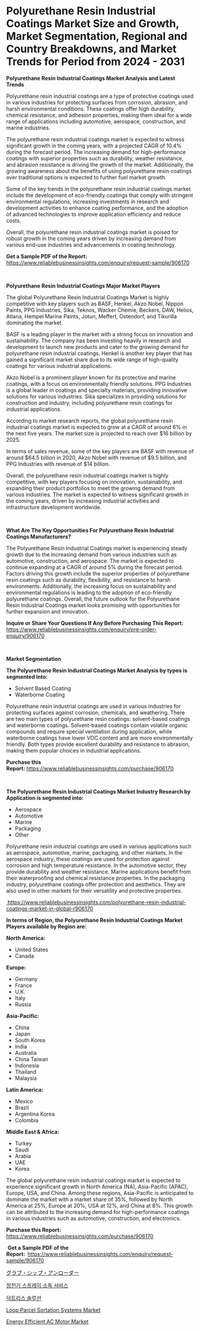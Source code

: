 <p><h1>Polyurethane Resin Industrial Coatings Market Size and Growth, Market Segmentation, Regional and Country Breakdowns, and Market Trends for Period from 2024 -  2031</h1></p><p><strong>Polyurethane Resin Industrial Coatings Market Analysis and Latest Trends</strong></p>
<p><p>Polyurethane resin industrial coatings are a type of protective coatings used in various industries for protecting surfaces from corrosion, abrasion, and harsh environmental conditions. These coatings offer high durability, chemical resistance, and adhesion properties, making them ideal for a wide range of applications including automotive, aerospace, construction, and marine industries.</p><p>The polyurethane resin industrial coatings market is expected to witness significant growth in the coming years, with a projected CAGR of 10.4% during the forecast period. The increasing demand for high-performance coatings with superior properties such as durability, weather resistance, and abrasion resistance is driving the growth of the market. Additionally, the growing awareness about the benefits of using polyurethane resin coatings over traditional options is expected to further fuel market growth.</p><p>Some of the key trends in the polyurethane resin industrial coatings market include the development of eco-friendly coatings that comply with stringent environmental regulations, increasing investments in research and development activities to enhance coating performance, and the adoption of advanced technologies to improve application efficiency and reduce costs.</p><p>Overall, the polyurethane resin industrial coatings market is poised for robust growth in the coming years driven by increasing demand from various end-use industries and advancements in coating technology.</p></p>
<p><strong>Get a Sample PDF of the Report:&nbsp;</strong> <a href="https://www.reliablebusinessinsights.com/enquiry/request-sample/906170">https://www.reliablebusinessinsights.com/enquiry/request-sample/906170</a></p>
<p>&nbsp;</p>
<p><strong>Polyurethane Resin Industrial Coatings Major Market Players</strong></p>
<p><p>The global Polyurethane Resin Industrial Coatings Market is highly competitive with key players such as BASF, Henkel, Akzo Nobel, Nippon Paints, PPG Industries, Sika, Teknos, Wacker Chemie, Beckers, DAW, Helios, Atlana, Hempel Marine Paints, Jotun, Meffert, Ostendorf, and Tikurilla dominating the market.</p><p>BASF is a leading player in the market with a strong focus on innovation and sustainability. The company has been investing heavily in research and development to launch new products and cater to the growing demand for polyurethane resin industrial coatings. Henkel is another key player that has gained a significant market share due to its wide range of high-quality coatings for various industrial applications.</p><p>Akzo Nobel is a prominent player known for its protective and marine coatings, with a focus on environmentally friendly solutions. PPG Industries is a global leader in coatings and specialty materials, providing innovative solutions for various industries. Sika specializes in providing solutions for construction and industry, including polyurethane resin coatings for industrial applications.</p><p>According to market research reports, the global polyurethane resin industrial coatings market is expected to grow at a CAGR of around 6% in the next five years. The market size is projected to reach over $16 billion by 2025.</p><p>In terms of sales revenue, some of the key players are BASF with revenue of around $64.5 billion in 2020, Akzo Nobel with revenue of $9.5 billion, and PPG Industries with revenue of $14 billion.</p><p>Overall, the polyurethane resin industrial coatings market is highly competitive, with key players focusing on innovation, sustainability, and expanding their product portfolios to meet the growing demand from various industries. The market is expected to witness significant growth in the coming years, driven by increasing industrial activities and infrastructure development worldwide.</p></p>
<p>&nbsp;</p>
<p><strong>What Are The Key Opportunities For Polyurethane Resin Industrial Coatings Manufacturers?</strong></p>
<p><p>The Polyurethane Resin Industrial Coatings market is experiencing steady growth due to the increasing demand from various industries such as automotive, construction, and aerospace. The market is expected to continue expanding at a CAGR of around 5% during the forecast period. Factors driving this growth include the superior properties of polyurethane resin coatings such as durability, flexibility, and resistance to harsh environments. Additionally, the increasing focus on sustainability and environmental regulations is leading to the adoption of eco-friendly polyurethane coatings. Overall, the future outlook for the Polyurethane Resin Industrial Coatings market looks promising with opportunities for further expansion and innovation.</p></p>
<p><strong>Inquire or Share Your Questions If Any Before Purchasing This Report:</strong> <a href="https://www.reliablebusinessinsights.com/enquiry/pre-order-enquiry/906170">https://www.reliablebusinessinsights.com/enquiry/pre-order-enquiry/906170</a></p>
<p>&nbsp;</p>
<p><strong>Market Segmentation</strong></p>
<p><strong>The Polyurethane Resin Industrial Coatings Market Analysis by types is segmented into:</strong></p>
<p><ul><li>Solvent Based Coating</li><li>Waterborne Coating</li></ul></p>
<p><p>Polyurethane resin industrial coatings are used in various industries for protecting surfaces against corrosion, chemicals, and weathering. There are two main types of polyurethane resin coatings: solvent-based coatings and waterborne coatings. Solvent-based coatings contain volatile organic compounds and require special ventilation during application, while waterborne coatings have lower VOC content and are more environmentally friendly. Both types provide excellent durability and resistance to abrasion, making them popular choices in industrial applications.</p></p>
<p><strong>Purchase this Report:&nbsp;</strong><a href="https://www.reliablebusinessinsights.com/purchase/906170">https://www.reliablebusinessinsights.com/purchase/906170</a></p>
<p>&nbsp;</p>
<p><strong>The Polyurethane Resin Industrial Coatings Market Industry Research by Application is segmented into:</strong></p>
<p><ul><li>Aerospace</li><li>Automotive</li><li>Marine</li><li>Packaging</li><li>Other</li></ul></p>
<p><p>Polyurethane resin industrial coatings are used in various applications such as aerospace, automotive, marine, packaging, and other markets. In the aerospace industry, these coatings are used for protection against corrosion and high temperature resistance. In the automotive sector, they provide durability and weather resistance. Marine applications benefit from their waterproofing and chemical resistance properties. In the packaging industry, polyurethane coatings offer protection and aesthetics. They are also used in other markets for their versatility and protective properties.</p></p>
<p><a href="https://www.reliablebusinessinsights.com/polyurethane-resin-industrial-coatings-market-in-global-r906170">&nbsp;https://www.reliablebusinessinsights.com/polyurethane-resin-industrial-coatings-market-in-global-r906170</a></p>
<p><strong>In terms of Region, the Polyurethane Resin Industrial Coatings Market Players available by Region are:</strong></p>
<p>
    <p> <strong> North America: </strong>
        <ul>
            <li>United States</li>
            <li>Canada</li>
        </ul>
        </p> 
    <p> <strong> Europe: </strong>
        <ul>
            <li>Germany</li>
            <li>France</li>
            <li>U.K.</li>
            <li>Italy</li>
            <li>Russia</li>
        </ul>
        </p> 
    <p> <strong> Asia-Pacific: </strong>
        <ul>
            <li>China</li>
            <li>Japan</li>
            <li>South Korea</li>
            <li>India</li>
            <li>Australia</li>
            <li>China Taiwan</li>
            <li>Indonesia</li>
            <li>Thailand</li>
            <li>Malaysia</li>
        </ul>
        </p> 
    <p> <strong> Latin America: </strong>
        <ul>
            <li>Mexico</li>
            <li>Brazil</li>
            <li>Argentina Korea</li>
            <li>Colombia</li>
        </ul>
        </p> 
    <p> <strong> Middle East & Africa: </strong>
        <ul>
            <li>Turkey</li>
            <li>Saudi</li>
            <li>Arabia</li>
            <li>UAE</li>
            <li>Korea</li>
        </ul>
    </p>
    </p>
<p><p>The global polyurethane resin industrial coatings market is expected to experience significant growth in North America (NA), Asia-Pacific (APAC), Europe, USA, and China. Among these regions, Asia-Pacific is anticipated to dominate the market with a market share of 35%, followed by North America at 25%, Europe at 20%, USA at 12%, and China at 8%. This growth can be attributed to the increasing demand for high-performance coatings in various industries such as automotive, construction, and electronics.</p></p>
<p><strong>Purchase this Report: </strong><a href="https://www.reliablebusinessinsights.com/purchase/906170">https://www.reliablebusinessinsights.com/purchase/906170</a></p>
<p>&nbsp;<strong>Get a Sample PDF of the Report:&nbsp;&nbsp;</strong><a href="https://www.reliablebusinessinsights.com/enquiry/request-sample/906170">https://www.reliablebusinessinsights.com/enquiry/request-sample/906170</a></p>
<p><strong></strong></p>
<p><p><a href="https://medium.com/@bonniehoppe1/%E3%82%B0%E3%83%A9%E3%83%96%E3%82%B7%E3%83%83%E3%83%97%E3%82%A2%E3%83%B3%E3%83%AD%E3%83%BC%E3%83%80%E3%83%BC%E3%81%AE%E5%B8%82%E5%A0%B4%E5%8D%A0%E6%9C%89%E7%8E%87%E3%81%AE%E9%80%B2%E5%8C%96%E3%81%A8%E5%B8%82%E5%A0%B4%E6%88%90%E9%95%B7%E5%82%BE%E5%90%91-2024%E5%B9%B4-2031%E5%B9%B4-86c4e9b34087">グラブ・シップ・アンローダー</a></p><p><a href="https://medium.com/@dessierohan2023/%EC%A0%84%EA%B8%B0-%EC%A0%95%EC%A0%84%EC%8B%9D-%EB%B6%84%EB%AC%B4-%EC%86%8C%EB%8F%85-%EC%84%9C%EB%B9%84%EC%8A%A4-%EC%8B%9C%EC%9E%A5-2031%EB%85%84%EA%B9%8C%EC%A7%80%EC%9D%98-%ED%8A%B8%EB%A0%8C%EB%93%9C-%EC%98%88%EC%B8%A1-%EB%B0%8F-%EA%B2%BD%EC%9F%81-%EB%B6%84%EC%84%9D-e7364200c28e">정전기 스프레이 소독 서비스</a></p><p><a href="https://medium.com/@toreygrimes2022/%EB%8D%95%ED%8A%B8%EB%A6%AC%EC%8A%A4-%EC%86%94%EB%A3%A8%EC%85%98-%EC%8B%9C%EC%9E%A5-%EC%A0%90%EC%9C%A0%EC%9C%A8-%EB%B3%80%ED%99%94-%EB%B0%8F-%EC%8B%9C%EC%9E%A5-%EC%84%B1%EC%9E%A5-%EC%B6%94%EC%84%B8-2024-2031-a66221479296">덕트리스 솔루션</a></p><p><a href="https://www.linkedin.com/pulse/loop-parcel-sortation-systems-market-trends-analysis-forecasted-arxbf?trackingId=Da955ZzokGg1zDtzUOyezQ%3D%3D">Loop Parcel Sortation Systems Market</a></p><p><a href="https://www.linkedin.com/pulse/energy-efficient-ac-motor-market-competitive-analysis-trends-i8bbf?trackingId=EsDp0KCsOgN9TVWBL1EyvA%3D%3D">Energy Efficient AC Motor Market</a></p></p>